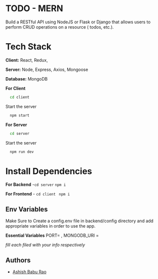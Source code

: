 
# TODO - MERN

Build a RESTful API using NodeJS or Flask or Django that allows users to perform CRUD operations on a resource ( todos, etc.).


# Tech Stack

**Client:** React, Redux, 

**Server:** Node, Express, Axios, Mongoose

**Database:** MongoDB




**For Client**
```bash
  cd client
```
Start the server

```bash
  npm start
```
**For Server**
```bash
  cd server
```
Start the server

```bash
  npm run dev
```


# Install Dependencies

**For Backend** -`cd server` `npm i`

**For Frontend** - `cd client` ` npm i`





## Env Variables

Make Sure to Create a config.env file in backend/config directory and add appropriate variables in order to use the app.

**Essential Variables**
PORT=
,
MONGODB_URI =

_fill each filed with your info respectively_



## Authors

- [Ashish Babu Rao](https://github.com/ashish123256)


